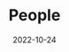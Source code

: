 ---
title: People
date: 2022-10-24

type: landing

sections:
  - block: people
    content:
      title: Meet the Team
      # Choose which groups/teams of users to display.
      #   Edit `user_groups` in each user's profile to add them to one or more of these groups.
      user_groups:
          - PI
          - Researchers
          - Grad Students
          - Administration
          - Visitors
          - Alumni
      sort_by: Params.last_name
      sort_ascending: true
    design:
      show_interests: false
      show_role: true
      show_social: true
---